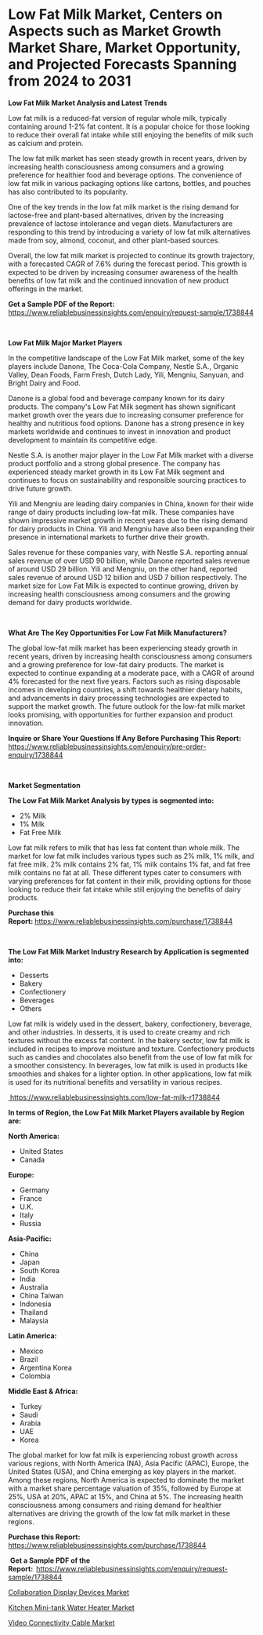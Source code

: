 <p><h1>Low Fat Milk Market, Centers on Aspects such as Market Growth Market Share, Market Opportunity, and Projected Forecasts Spanning from 2024 to 2031</h1></p><p><strong>Low Fat Milk Market Analysis and Latest Trends</strong></p>
<p><p>Low fat milk is a reduced-fat version of regular whole milk, typically containing around 1-2% fat content. It is a popular choice for those looking to reduce their overall fat intake while still enjoying the benefits of milk such as calcium and protein.</p><p>The low fat milk market has seen steady growth in recent years, driven by increasing health consciousness among consumers and a growing preference for healthier food and beverage options. The convenience of low fat milk in various packaging options like cartons, bottles, and pouches has also contributed to its popularity.</p><p>One of the key trends in the low fat milk market is the rising demand for lactose-free and plant-based alternatives, driven by the increasing prevalence of lactose intolerance and vegan diets. Manufacturers are responding to this trend by introducing a variety of low fat milk alternatives made from soy, almond, coconut, and other plant-based sources.</p><p>Overall, the low fat milk market is projected to continue its growth trajectory, with a forecasted CAGR of 7.6% during the forecast period. This growth is expected to be driven by increasing consumer awareness of the health benefits of low fat milk and the continued innovation of new product offerings in the market.</p></p>
<p><strong>Get a Sample PDF of the Report:&nbsp;</strong> <a href="https://www.reliablebusinessinsights.com/enquiry/request-sample/1738844">https://www.reliablebusinessinsights.com/enquiry/request-sample/1738844</a></p>
<p>&nbsp;</p>
<p><strong>Low Fat Milk Major Market Players</strong></p>
<p><p>In the competitive landscape of the Low Fat Milk market, some of the key players include Danone, The Coca-Cola Company, Nestle S.A., Organic Valley, Dean Foods, Farm Fresh, Dutch Lady, Yili, Mengniu, Sanyuan, and Bright Dairy and Food. </p><p>Danone is a global food and beverage company known for its dairy products. The company's Low Fat Milk segment has shown significant market growth over the years due to increasing consumer preference for healthy and nutritious food options. Danone has a strong presence in key markets worldwide and continues to invest in innovation and product development to maintain its competitive edge.</p><p>Nestle S.A. is another major player in the Low Fat Milk market with a diverse product portfolio and a strong global presence. The company has experienced steady market growth in its Low Fat Milk segment and continues to focus on sustainability and responsible sourcing practices to drive future growth.</p><p>Yili and Mengniu are leading dairy companies in China, known for their wide range of dairy products including low-fat milk. These companies have shown impressive market growth in recent years due to the rising demand for dairy products in China. Yili and Mengniu have also been expanding their presence in international markets to further drive their growth.</p><p>Sales revenue for these companies vary, with Nestle S.A. reporting annual sales revenue of over USD 90 billion, while Danone reported sales revenue of around USD 29 billion. Yili and Mengniu, on the other hand, reported sales revenue of around USD 12 billion and USD 7 billion respectively. The market size for Low Fat Milk is expected to continue growing, driven by increasing health consciousness among consumers and the growing demand for dairy products worldwide.</p></p>
<p>&nbsp;</p>
<p><strong>What Are The Key Opportunities For Low Fat Milk Manufacturers?</strong></p>
<p><p>The global low-fat milk market has been experiencing steady growth in recent years, driven by increasing health consciousness among consumers and a growing preference for low-fat dairy products. The market is expected to continue expanding at a moderate pace, with a CAGR of around 4% forecasted for the next five years. Factors such as rising disposable incomes in developing countries, a shift towards healthier dietary habits, and advancements in dairy processing technologies are expected to support the market growth. The future outlook for the low-fat milk market looks promising, with opportunities for further expansion and product innovation.</p></p>
<p><strong>Inquire or Share Your Questions If Any Before Purchasing This Report:</strong> <a href="https://www.reliablebusinessinsights.com/enquiry/pre-order-enquiry/1738844">https://www.reliablebusinessinsights.com/enquiry/pre-order-enquiry/1738844</a></p>
<p>&nbsp;</p>
<p><strong>Market Segmentation</strong></p>
<p><strong>The Low Fat Milk Market Analysis by types is segmented into:</strong></p>
<p><ul><li>2% Milk</li><li>1% Milk</li><li>Fat Free Milk</li></ul></p>
<p><p>Low fat milk refers to milk that has less fat content than whole milk. The market for low fat milk includes various types such as 2% milk, 1% milk, and fat free milk. 2% milk contains 2% fat, 1% milk contains 1% fat, and fat free milk contains no fat at all. These different types cater to consumers with varying preferences for fat content in their milk, providing options for those looking to reduce their fat intake while still enjoying the benefits of dairy products.</p></p>
<p><strong>Purchase this Report:&nbsp;</strong><a href="https://www.reliablebusinessinsights.com/purchase/1738844">https://www.reliablebusinessinsights.com/purchase/1738844</a></p>
<p>&nbsp;</p>
<p><strong>The Low Fat Milk Market Industry Research by Application is segmented into:</strong></p>
<p><ul><li>Desserts</li><li>Bakery</li><li>Confectionery</li><li>Beverages</li><li>Others</li></ul></p>
<p><p>Low fat milk is widely used in the dessert, bakery, confectionery, beverage, and other industries. In desserts, it is used to create creamy and rich textures without the excess fat content. In the bakery sector, low fat milk is included in recipes to improve moisture and texture. Confectionery products such as candies and chocolates also benefit from the use of low fat milk for a smoother consistency. In beverages, low fat milk is used in products like smoothies and shakes for a lighter option. In other applications, low fat milk is used for its nutritional benefits and versatility in various recipes.</p></p>
<p><a href="https://www.reliablebusinessinsights.com/low-fat-milk-r1738844">&nbsp;https://www.reliablebusinessinsights.com/low-fat-milk-r1738844</a></p>
<p><strong>In terms of Region, the Low Fat Milk Market Players available by Region are:</strong></p>
<p>
    <p> <strong> North America: </strong>
        <ul>
            <li>United States</li>
            <li>Canada</li>
        </ul>
        </p> 
    <p> <strong> Europe: </strong>
        <ul>
            <li>Germany</li>
            <li>France</li>
            <li>U.K.</li>
            <li>Italy</li>
            <li>Russia</li>
        </ul>
        </p> 
    <p> <strong> Asia-Pacific: </strong>
        <ul>
            <li>China</li>
            <li>Japan</li>
            <li>South Korea</li>
            <li>India</li>
            <li>Australia</li>
            <li>China Taiwan</li>
            <li>Indonesia</li>
            <li>Thailand</li>
            <li>Malaysia</li>
        </ul>
        </p> 
    <p> <strong> Latin America: </strong>
        <ul>
            <li>Mexico</li>
            <li>Brazil</li>
            <li>Argentina Korea</li>
            <li>Colombia</li>
        </ul>
        </p> 
    <p> <strong> Middle East & Africa: </strong>
        <ul>
            <li>Turkey</li>
            <li>Saudi</li>
            <li>Arabia</li>
            <li>UAE</li>
            <li>Korea</li>
        </ul>
    </p>
    </p>
<p><p>The global market for low fat milk is experiencing robust growth across various regions, with North America (NA), Asia Pacific (APAC), Europe, the United States (USA), and China emerging as key players in the market. Among these regions, North America is expected to dominate the market with a market share percentage valuation of 35%, followed by Europe at 25%, USA at 20%, APAC at 15%, and China at 5%. The increasing health consciousness among consumers and rising demand for healthier alternatives are driving the growth of the low fat milk market in these regions.</p></p>
<p><strong>Purchase this Report: </strong><a href="https://www.reliablebusinessinsights.com/purchase/1738844">https://www.reliablebusinessinsights.com/purchase/1738844</a></p>
<p>&nbsp;<strong>Get a Sample PDF of the Report:&nbsp;&nbsp;</strong><a href="https://www.reliablebusinessinsights.com/enquiry/request-sample/1738844">https://www.reliablebusinessinsights.com/enquiry/request-sample/1738844</a></p>
<p><strong></strong></p>
<p><p><a href="https://github.com/setiawananhar13/Market-Research-Report-List-1/blob/main/collaboration-display-devices-market.md">Collaboration Display Devices Market</a></p><p><a href="https://github.com/castoriffic/Market-Research-Report-List-5/blob/main/kitchen-mini-tank-water-heater-market.md">Kitchen Mini-tank Water Heater Market</a></p><p><a href="https://github.com/yoshih12/Market-Research-Report-List-3/blob/main/video-connectivity-cable-market.md">Video Connectivity Cable Market</a></p></p>